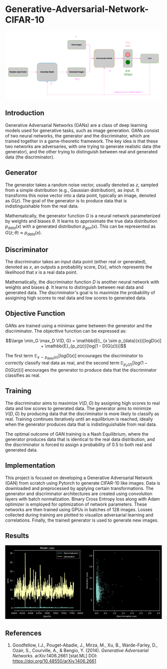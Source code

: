 # Generative-Adversarial-Network-CIFAR-10

![GAN-Architecture](images/GAN-Architecture.png)

## Introduction

Generative Adversarial Networks (GANs) are a class of deep learning models used for generative tasks, such as image generation. GANs consist of two neural networks, the generator and the discriminator, which are trained together in a game-theoretic framework. The key idea is that these two networks are adversaries, with one trying to generate realistic data (the generator), and the other trying to distinguish between real and generated data (the discriminator).

## Generator

The generator takes a random noise vector, usually denoted as $z$, sampled from a simple distribution (e.g., Gaussian distribution), as input. It transforms this noise vector into a data point, typically an image, denoted as $G(z)$. The goal of the generator is to produce data that is indistinguishable from the real data.

Mathematically, the generator function $G$ is a neural network parameterized by weights and biases $\theta$. It learns to approximate the true data distribution $p_{data}(x)$ with a generated distribution $p_{gen}(x)$. This can be represented as $G(z; \theta) \approx p_{data}(x)$.

## Discriminator

The discriminator takes an input data point (either real or generated), denoted as $x$, an outputs a probability score, $D(x)$, which represents the likelihood that $x$ is a real data point.

Mathematically, the discriminator function $D$ is another neural network with weights and biases $\phi$. It learns to distinguish between real data and generated data. The discriminator's goal is to maximize the probability of assigining high scores to real data and low scores to generated data.

## Objective Function

GANs are trained using a minimax game between the generator and the discriminator. The objecttive function can be expressed as:

$$\large \min_G \max_D V(D, G) = \mathbb{E}_ {x \sim p_{data}(x)}[logD(x)] + \mathbb{E}_{p_z(z)}[log(1 - D(G(z)))]$$

The first term $\mathbb{E}_ {x \sim p_{data}(x)}[logD(x)]$ encourages the discriminator to correctly classify real data as real, and the second term $\mathbb{E}_{p_z(z)}[log(1 - D(G(z)))]$ encourages the generator to produce data that the discriminator classifies as real.

## Training

The discriminator aims to maximize $V(D, G)$ by assigning high scores to real data and low scores to generated data. The generator aims to minimize $V(D, G)$ by producing data that the discriminator is more likely to classify as real. Training continues iteratively until an equilibrium is reached, ideally when the generator produces data that is indistinguishable from real data.

The optimal outcome of GAN training is a Nash Equilibrium, where the generator produces data that is identical to the real data distribution, and the discriminator is forced to assign a probability of 0.5 to both real and generated data.


## Implementation
This project is focused on developing a Generative Adversarial Network (GAN) from scratch using Pytorch to generate CIFAR-10 like images. Data is downloaded and preprocessed by applying certain transformations. The generator and discriminator architectures are created using convolution layers with batch normalization. Binary Cross Entropy loss along with Adam optimizer is employed for optimization of network parameters. These networks are then trained using GPUs in batches of 128 images. Losses collected during training are plotted to visualize adversarial learning and correlations. Finally, the trained generator is used to generate new images.

## Results

![Training Loss and Correlation](images/CIFAR10-Training-Loss-Correlation.png)

## References

1. Goodfellow, I.J., Pouget-Abadie, J., Mirza, M., Xu, B., Warde-Farley, D., Ozair, S., Courville, A., & Bengio, Y. (2014). *Generative Adversarial Networks.* 	arXiv:1406.2661 [stat.ML] DOI: https://doi.org/10.48550/arXiv.1406.2661
